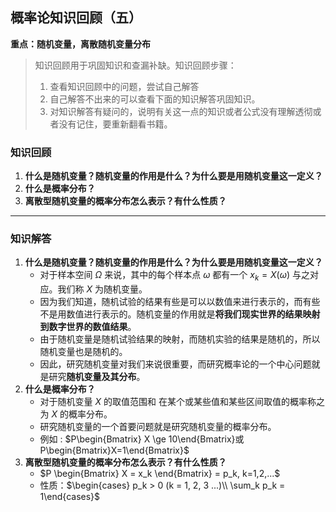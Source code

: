## 概率论知识回顾（五）

**重点：随机变量，离散随机变量分布**

> 知识回顾用于巩固知识和查漏补缺。知识回顾步骤：
>
> 1. 查看知识回顾中的问题，尝试自己解答
> 2. 自己解答不出来的可以查看下面的知识解答巩固知识。
> 3. 对知识解答有疑问的，说明有关这一点的知识或者公式没有理解透彻或者没有记住，要重新翻看书籍。

### 知识回顾

1. **什么是随机变量？随机变量的作用是什么？为什么要是用随机变量这一定义？**
2. **什么是概率分布？**
3. **离散型随机变量的概率分布怎么表示？有什么性质？**

****

### 知识解答

1. **什么是随机变量？随机变量的作用是什么？为什么要是用随机变量这一定义？**
   + 对于样本空间 $\Omega$ 来说，其中的每个样本点 $\omega$ 都有一个 $x_k = X(\omega)$ 与之对应。我们称 $X$ 为随机变量。
   + 因为我们知道，随机试验的结果有些是可以以数值来进行表示的，而有些不是用数值进行表示的。随机变量的作用就是**将我们现实世界的结果映射到数字世界的数值结果**。
   + 由于随机变量是随机试验结果的映射，而随机实验的结果是随机的，所以随机变量也是随机的。
   + 因此，研究随机变量对我们来说很重要，而研究概率论的一个中心问题就是研究**随机变量及其分布**。
2. **什么是概率分布？**
   + 对于随机变量 $X$ 的取值范围和 在某个或某些值和某些区间取值的概率称之为 $X$ 的概率分布。
   + 研究随机变量的一个首要问题就是研究随机变量的概率分布。
   + 例如 : $P\begin{Bmatrix} X \ge 10\end{Bmatrix}或 P\begin{Bmatrix}X=1\end{Bmatrix}$
3. **离散型随机变量的概率分布怎么表示？有什么性质？**
   + $P \begin{Bmatrix} X = x_k \end{Bmatrix} = p_k, k=1,2,...$
   + 性质：$\begin{cases}  p_k > 0 (k = 1, 2, 3 ...)\\ \sum_k p_k = 1\end{cases}$